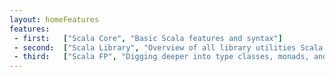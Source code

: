 ```yaml
---
layout: homeFeatures
features:
 - first:   ["Scala Core", "Basic Scala features and syntax"]
 - second:  ["Scala Library", "Overview of all library utilities Scala provides"]
 - third:   ["Scala FP", "Digging deeper into type classes, monads, and FP libraries."]
---
```

